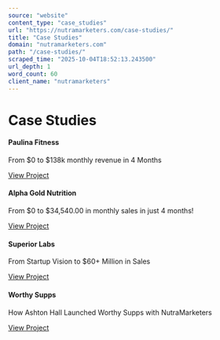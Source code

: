 ```yaml
---
source: "website"
content_type: "case_studies"
url: "https://nutramarketers.com/case-studies/"
title: "Case Studies"
domain: "nutramarketers.com"
path: "/case-studies/"
scraped_time: "2025-10-04T18:52:13.243500"
url_depth: 1
word_count: 60
client_name: "nutramarketers"
---
```


# Case Studies

#### Paulina Fitness

From $0 to $138k monthly revenue in 4 Months

[View Project](https://nutramarketers.com/case-studies/anti-bloating-supplement/)

#### Alpha Gold Nutrition

From $0 to $34,540.00 in monthly sales in just 4 months!

[View Project](https://nutramarketers.com/case-studies/sports-nutrition-supplement/)

#### Superior Labs

From Startup Vision to $60+ Million in Sales

[View Project](https://nutramarketers.com/case-studies/health-wellness-supplement-brand/)

#### Worthy Supps

How Ashton Hall Launched Worthy Supps with NutraMarketers

[View Project](https://nutramarketers.com/case-studies/influencer-supplement-brand/)